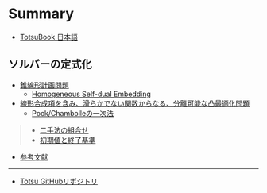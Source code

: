 # Summary

- [TotsuBook 日本語](./README.md)

## ソルバーの定式化
- [錐線形計画問題](./conic_lp.md)
  - [Homogeneous Self-dual Embedding](./selfdual_embed.md)
- [線形合成項を含み、滑らかでない関数からなる、分離可能な凸最適化問題](./separable_problem.md)
  - [Pock/Chambolleの一次法](./pock_chambolle.md)
>- [二手法の組合せ](./combine.md)
>  - [初期値と終了基準](./init_term_cri.md)

- [参考文献](./reference.md)

---

- [Totsu GitHubリポジトリ](https://github.com/convexbrain/Totsu)
